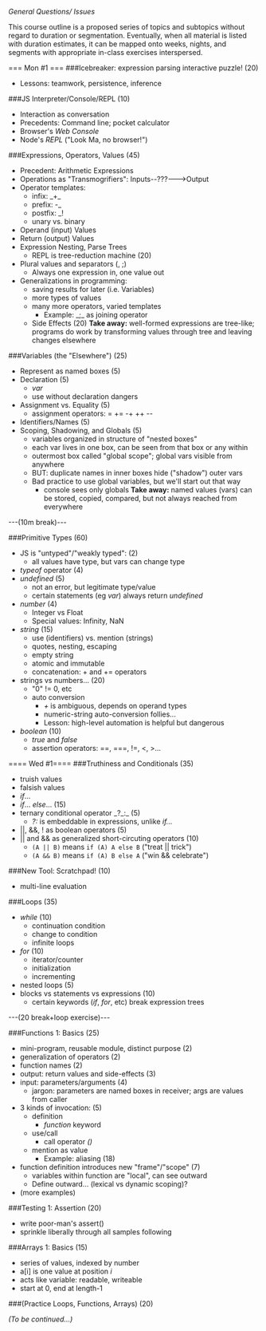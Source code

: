 *General Questions/ Issues*

This course outline is a proposed series of topics and subtopics without regard to duration or segmentation.  Eventually, when all material is listed with duration estimates, it can be mapped onto weeks, nights, and segments with appropriate in-class exercises interspersed.

=== Mon #1 ===
###Icebreaker: expression parsing interactive puzzle! (20)
* Lessons: teamwork, persistence, inference

###JS Interpreter/Console/REPL (10)
* Interaction as conversation
* Precedents: Command line; pocket calculator
* Browser's _Web Console_
* Node's _REPL_ ("Look Ma, no browser!")

###Expressions, Operators, Values (45)
* Precedent: Arithmetic Expressions
* Operations as "Transmogrifiers": Inputs--???--->Output
* Operator templates: 
  * infix:  \_+\_
  * prefix:  -\_
  * postfix: \_!
  * unary vs. binary
* Operand (input) Values
* Return (output) Values
* Expression Nesting, Parse Trees
  * REPL is tree-reduction machine
(20)
* Plural values and separators (, ;)
  * Always one expression in, one value out
* Generalizations in programming:
  * saving results for later (i.e. Variables)
  * more types of values
  * many more operators, varied templates
     * Example: \_;\_ as joining operator
  * Side Effects
(20)
__Take away:__ well-formed expressions are tree-like; programs do work by transforming values through tree and leaving changes elsewhere

###Variables (the "Elsewhere") (25)
* Represent as named boxes (5)
* Declaration (5)
  * _var_
  * use without declaration dangers
* Assignment vs. Equality (5)
  * assignment operators: = += -+ ++ --
* Identifiers/Names (5)
* Scoping, Shadowing, and Globals (5)
  * variables organized in structure of "nested boxes"
  * each var lives in one box, can be seen from that box or any within
  * outermost box called "global scope"; global vars visible from anywhere
  * BUT: duplicate names in inner boxes hide ("shadow") outer vars
  * Bad practice to use global variables, but we'll start out that way
     * console sees only globals
__Take away:__  named values (vars) can be stored, copied, compared, but not always reached from everywhere

---(10m break)---

###Primitive Types (60)
* JS is "untyped"/"weakly typed": (2)
  * all values have type, but vars can change type
* _typeof_ operator (4)
* _undefined_ (5)
  * not an error, but legitimate type/value
  * certain statements (eg _var_) always return _undefined_
* _number_ (4)
  * Integer vs Float
  * Special values: Infinity, NaN
* _string_   (15)
  * use (identifiers) vs. mention (strings)
  * quotes, nesting, escaping
  * empty string
  * atomic and immutable
  * concatenation: + and += operators
* strings vs numbers... (20)
  * "0" != 0, etc
  * auto conversion
     * _+_ is ambiguous, depends on operand types
     * numeric-string auto-conversion follies...
     * Lesson: high-level automation is helpful but dangerous
* _boolean_ (10)
  * _true_ and _false_
  * assertion operators: ==, ===, !=, <, >...

==== Wed #1====
###Truthiness and Conditionals (35)
* truish values
* falsish values
* _if_...
* _if_... _else_...
(15)
* ternary conditional operator \_?\_:\_ (5)
  * _?:_ is embeddable in expressions, unlike _if..._
* ||, &&, ! as boolean operators (5)
* || and && as generalized short-circuting operators (10)
  * `(A || B)` means `if (A) A else B` ("treat || trick")
  * `(A && B)` means `if (A) B else A` ("win && celebrate")

###New Tool: Scratchpad! (10)
* multi-line evaluation

###Loops (35)
* _while_ (10)
  * continuation condition
  * change to condition
  * infinite loops
* _for_ (10)
  * iterator/counter
  * initialization
  * incrementing
* nested loops (5)
* blocks vs statements vs expressions (10)
  * certain keywords (_if_, _for_, etc) break expression trees

---(20 break+loop exercise)---

###Functions 1: Basics (25)
* mini-program, reusable module, distinct purpose (2)
* generalization of operators (2)
* function names (2)
* output: return values and side-effects (3)
* input: parameters/arguments (4)
   * jargon: parameters are named boxes in receiver; args are values from caller
* 3 kinds of invocation: (5)
   * definition
     * _function_ keyword
   * use/call
     * call operator _()_
   * mention as value
     * Example: aliasing
(18)
* function definition introduces new "frame"/"scope" (7)
  * variables within function are "local", can see outward
  * Define outward... (lexical vs dynamic scoping)?
* (more examples)

###Testing 1: Assertion (20)
* write poor-man's assert()
* sprinkle liberally through all samples following


###Arrays 1: Basics (15)
*  series of values, indexed by number
*  a[i] is one value at position _i_
  * acts like variable: readable, writeable
*  start at 0, end at length-1

###(Practice Loops, Functions, Arrays) (20)

_(To be continued...)_
